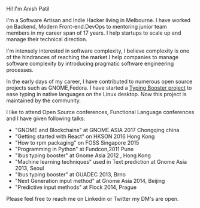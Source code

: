 Hi! I'm Anish Patil

I'm a Software Artisan and Indie Hacker living in Melbourne.
I have worked on Backend, Modern Front-end.DevOps to mentoring junior team members in my career span of 17 years.
I help startups to scale up and  manage their technical direction.

I'm intensely interested in software complexity, I believe complexity is one of the hindrances of reaching the market.I help companies to  manage software complexity by introducing pragmatic software engineering processes.

In the early days of my career, I  have contributed to numerous open source projects such as GNOME,Fedora.
I have started a  [Typing Booster project](https://mike-fabian.github.io/ibus-typing-booster/) to ease typing in native languages on the Linux desktop. Now this project is maintained by the community.

I like to attend Open Source conferences,  Functional Language conferences and I have given following talks:

-  "GNOME and Blockchains" at GNOME.ASIA 2017 Chongqing china
- "Getting started with React" on HKSON 2016 Hong Kong
-  "How to rpm packaging" on FOSS Singapore 2015
-  "Programming in Python" at Fundcon,2011 Pune
-  "Ibus typing booster"  at Gnome Asia 2012 , Hong Kong
-  "Machine learning techniques"  used in Text prediction at Gnome Asia 2013, Seoul
- "Ibus typing booster" at GUADEC 2013, Brno
- "Next Generation input method" at Gnome Asia 2014, Beijing
- "Predictive input methods" at Flock 2014, Prague

Please feel free to reach me on Linkedin or Twitter my DM's are open.
